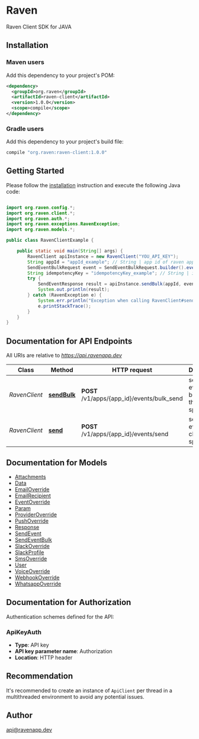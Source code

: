 # Raven

Raven Client SDK for JAVA

## Installation

[//]: # (To install the API client library to your local Maven repository, simply execute:)

[//]: # ()
[//]: # (```shell)

[//]: # (mvn clean install)

[//]: # (```)

[//]: # ()
[//]: # (To deploy it to a remote Maven repository instead, configure the settings of the repository and execute:)

[//]: # ()
[//]: # (```shell)

[//]: # (mvn clean deploy)

[//]: # (```)

[//]: # ()
[//]: # (Refer to the [OSSRH Guide]&#40;http://central.sonatype.org/pages/ossrh-guide.html&#41; for more information.)

### Maven users

Add this dependency to your project's POM:

```xml
<dependency>
  <groupId>org.raven</groupId>
  <artifactId>raven-client</artifactId>
  <version>1.0.0</version>
  <scope>compile</scope>
</dependency>
```

### Gradle users

Add this dependency to your project's build file:

```groovy
compile "org.raven:raven-client:1.0.0"
```

[//]: # (### Others)

[//]: # ()
[//]: # (At first generate the JAR by executing:)

[//]: # ()
[//]: # (```shell)

[//]: # (mvn clean package)

[//]: # (```)

[//]: # ()
[//]: # (Then manually install the following JARs:)

[//]: # ()
[//]: # (* `target/raven-client-1.0.0.jar`)

[//]: # (* `target/lib/*.jar`)

## Getting Started

Please follow the [installation](#installation) instruction and execute the following Java code:

```java

import org.raven.config.*;
import org.raven.client.*;
import org.raven.auth.*;
import org.raven.exceptions.RavenException;
import org.raven.models.*;

public class RavenClientExample {

    public static void main(String[] args) {
        RavenClient apiInstance = new RavenClient("YOU_API_KEY");
        String appId = "appId_example"; // String | app id of raven app
        SendEventBulkRequest event = SendEventBulkRequest.builder().event("test").batch(/*BATCH ARRAY*/).build(); // SendEventBulk | the body for the event that has to be triggered
        String idempotencyKey = "idempotencyKey_example"; // String | idempotency key of api
        try {
            SendEventResponse result = apiInstance.sendBulk(appId, event, idempotencyKey);
            System.out.println(result);
        } catch (RavenException e) {
            System.err.println("Exception when calling RavenClient#sendBulk");
            e.printStackTrace();
        }
    }
}

```

## Documentation for API Endpoints

All URIs are relative to *https://api.ravenapp.dev*

| Class         | Method                                       | HTTP request                                | Description                                          |
|---------------|----------------------------------------------|---------------------------------------------|------------------------------------------------------|
| *RavenClient* | [**sendBulk**](docs/RavenClient.md#sendBulk) | **POST** /v1/apps/{app_id}/events/bulk_send | sends the event in bulk to all the clients specified |
| *RavenClient* | [**send**](docs/RavenClient.md#send)         | **POST** /v1/apps/{app_id}/events/send      | sends the event to the client specified              |

## Documentation for Models

 - [Attachments](docs/Attachments.md)
 - [Data](docs/Data.md)
 - [EmailOverride](docs/EmailOverride.md)
 - [EmailRecipient](docs/EmailRecipient.md)
 - [EventOverride](docs/EventOverride.md)
 - [Param](docs/Param.md)
 - [ProviderOverride](docs/ProviderOverride.md)
 - [PushOverride](docs/PushOverride.md)
 - [Response](docs/SendEventResponse.md)
 - [SendEvent](docs/SendEventRequest.md)
 - [SendEventBulk](docs/SendEventBulkRequest.md)
 - [SlackOverride](docs/SlackOverride.md)
 - [SlackProfile](docs/SlackProfile.md)
 - [SmsOverride](docs/SmsOverride.md)
 - [User](docs/User.md)
 - [VoiceOverride](docs/VoiceOverride.md)
 - [WebhookOverride](docs/WebhookOverride.md)
 - [WhatsappOverride](docs/WhatsappOverride.md)


## Documentation for Authorization

Authentication schemes defined for the API:
### ApiKeyAuth

- **Type**: API key
- **API key parameter name**: Authorization
- **Location**: HTTP header


## Recommendation

It's recommended to create an instance of `ApiClient` per thread in a multithreaded environment to avoid any potential issues.

## Author

api@ravenapp.dev

